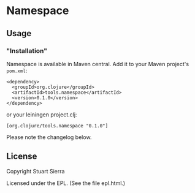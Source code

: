 # Namespace


## Usage


### "Installation"

Namespace is available in Maven central.  Add it to your Maven project's `pom.xml`:

    <dependency>
      <groupId>org.clojure</groupId>
      <artifactId>tools.namespace</artifactId>
      <version>0.1.0</version>
    </dependency>

or your leiningen project.clj:

    [org.clojure/tools.namespace "0.1.0"]

Please note the changelog below.

## License

Copyright Stuart Sierra

Licensed under the EPL. (See the file epl.html.)
